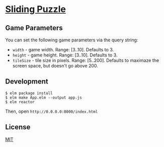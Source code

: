 # <a href="http://moroshko.github.io/sliding-puzzle" target="_blank">Sliding Puzzle</a>

## Game Parameters

You can set the following game parameters via the query string:

* `width` - game width. Range: [3..10]. Defaults to 3.
* `height` - game height. Range: [3..10]. Defaults to 3.
* `tileSize` - tile size in pixels. Range: [5..200]. Defaults to maximaze the screen space, but doesn't go above 200.

## Development

```shell
$ elm package install
$ elm make App.elm --output app.js
$ elm reactor
```

Then, open `http://0.0.0.0:8000/index.html`

## License

[MIT](http://moroshko.mit-license.org)
